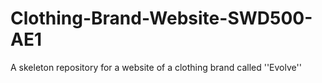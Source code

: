 # Clothing-Brand-Website-SWD500-AE1
A skeleton repository for a website of a clothing brand called ''Evolve''
